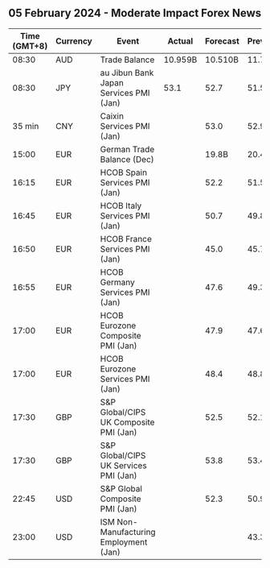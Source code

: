 ## 05 February 2024 - Moderate Impact Forex News

| Time (GMT+8) | Currency | Event | Actual | Forecast | Previous |
|------|----------|-------|--------|----------|----------|
| 08:30 | AUD | Trade Balance | 10.959B | 10.510B | 11.764B |
| 08:30 | JPY | au Jibun Bank Japan Services PMI (Jan) | 53.1 | 52.7 | 51.5 |
| 35 min | CNY | Caixin Services PMI (Jan) |  | 53.0 | 52.9 |
| 15:00 | EUR | German Trade Balance (Dec) |  | 19.8B | 20.4B |
| 16:15 | EUR | HCOB Spain Services PMI (Jan) |  | 52.2 | 51.5 |
| 16:45 | EUR | HCOB Italy Services PMI (Jan) |  | 50.7 | 49.8 |
| 16:50 | EUR | HCOB France Services PMI (Jan) |  | 45.0 | 45.7 |
| 16:55 | EUR | HCOB Germany Services PMI (Jan) |  | 47.6 | 49.3 |
| 17:00 | EUR | HCOB Eurozone Composite PMI (Jan) |  | 47.9 | 47.6 |
| 17:00 | EUR | HCOB Eurozone Services PMI (Jan) |  | 48.4 | 48.8 |
| 17:30 | GBP | S&P Global/CIPS UK Composite PMI (Jan) |  | 52.5 | 52.1 |
| 17:30 | GBP | S&P Global/CIPS UK Services PMI (Jan) |  | 53.8 | 53.4 |
| 22:45 | USD | S&P Global Composite PMI (Jan) |  | 52.3 | 50.9 |
| 23:00 | USD | ISM Non-Manufacturing Employment (Jan) |  |  | 43.3 |
